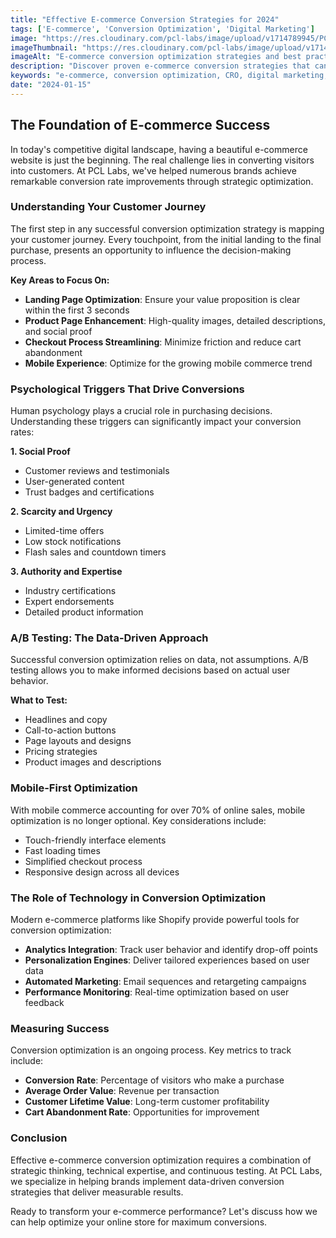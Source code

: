 ```yaml
---
title: "Effective E-commerce Conversion Strategies for 2024"
tags: ['E-commerce', 'Conversion Optimization', 'Digital Marketing']
image: "https://res.cloudinary.com/pcl-labs/image/upload/v1714789945/PCL-Labs/ecommerce-conversion-strategies.webp"
imageThumbnail: "https://res.cloudinary.com/pcl-labs/image/upload/v1714791175/PCL-Labs/ecommerce-thumbnail.webp"
imageAlt: "E-commerce conversion optimization strategies and best practices"
description: "Discover proven e-commerce conversion strategies that can transform your online store's performance. Learn about user experience optimization, A/B testing, and psychological triggers that drive sales."
keywords: "e-commerce, conversion optimization, CRO, digital marketing, Shopify, web development, PCL-Labs"
date: "2024-01-15"
---
```


## The Foundation of E-commerce Success

In today's competitive digital landscape, having a beautiful e-commerce website is just the beginning. The real challenge lies in converting visitors into customers. At PCL Labs, we've helped numerous brands achieve remarkable conversion rate improvements through strategic optimization.

### Understanding Your Customer Journey

The first step in any successful conversion optimization strategy is mapping your customer journey. Every touchpoint, from the initial landing to the final purchase, presents an opportunity to influence the decision-making process.

**Key Areas to Focus On:**

- **Landing Page Optimization**: Ensure your value proposition is clear within the first 3 seconds
- **Product Page Enhancement**: High-quality images, detailed descriptions, and social proof
- **Checkout Process Streamlining**: Minimize friction and reduce cart abandonment
- **Mobile Experience**: Optimize for the growing mobile commerce trend

### Psychological Triggers That Drive Conversions

Human psychology plays a crucial role in purchasing decisions. Understanding these triggers can significantly impact your conversion rates:

**1. Social Proof**
- Customer reviews and testimonials
- User-generated content
- Trust badges and certifications

**2. Scarcity and Urgency**
- Limited-time offers
- Low stock notifications
- Flash sales and countdown timers

**3. Authority and Expertise**
- Industry certifications
- Expert endorsements
- Detailed product information

### A/B Testing: The Data-Driven Approach

Successful conversion optimization relies on data, not assumptions. A/B testing allows you to make informed decisions based on actual user behavior.

**What to Test:**
- Headlines and copy
- Call-to-action buttons
- Page layouts and designs
- Pricing strategies
- Product images and descriptions

### Mobile-First Optimization

With mobile commerce accounting for over 70% of online sales, mobile optimization is no longer optional. Key considerations include:

- Touch-friendly interface elements
- Fast loading times
- Simplified checkout process
- Responsive design across all devices

### The Role of Technology in Conversion Optimization

Modern e-commerce platforms like Shopify provide powerful tools for conversion optimization:

- **Analytics Integration**: Track user behavior and identify drop-off points
- **Personalization Engines**: Deliver tailored experiences based on user data
- **Automated Marketing**: Email sequences and retargeting campaigns
- **Performance Monitoring**: Real-time optimization based on user feedback

### Measuring Success

Conversion optimization is an ongoing process. Key metrics to track include:

- **Conversion Rate**: Percentage of visitors who make a purchase
- **Average Order Value**: Revenue per transaction
- **Customer Lifetime Value**: Long-term customer profitability
- **Cart Abandonment Rate**: Opportunities for improvement

### Conclusion

Effective e-commerce conversion optimization requires a combination of strategic thinking, technical expertise, and continuous testing. At PCL Labs, we specialize in helping brands implement data-driven conversion strategies that deliver measurable results.

Ready to transform your e-commerce performance? Let's discuss how we can help optimize your online store for maximum conversions.
